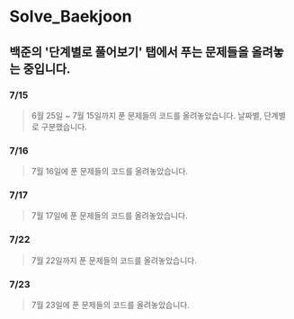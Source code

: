 # Solve_Baekjoon

## 백준의 '단계별로 풀어보기' 탭에서 푸는 문제들을 올려놓는 중입니다.

### 7/15
> 6월 25일 ~ 7월 15일까지 푼 문제들의 코드를 올려놓았습니다.
> 날짜별, 단계별로 구분했습니다.
### 7/16
> 7월 16일에 푼 문제들의 코드를 올려놓았습니다.
### 7/17
> 7월 17일에 푼 문제들의 코드를 올려놓았습니다.
### 7/22
> 7월 22일까지 푼 문제들의 코드를 올려놓았습니다.
### 7/23
> 7월 23일에 푼 문제들의 코드를 올려놓았습니다.